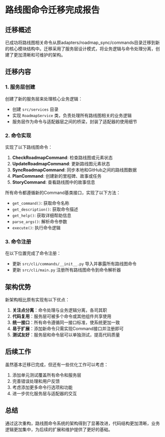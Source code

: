 # 路线图命令迁移完成报告

## 迁移概述

已成功将路线图相关命令从原adapters/roadmap_sync/commands目录迁移到新的核心模块结构中。迁移采用了服务层设计模式，将业务逻辑与命令处理分离，创建了更加清晰和可维护的架构。

## 迁移内容

### 1. 服务层创建

创建了新的服务层来处理核心业务逻辑：

- 创建 `src/services` 目录
- 实现 `RoadmapService` 类，负责处理所有路线图相关的业务逻辑
- 服务层作为命令与适配器层之间的桥梁，封装了适配器的使用细节

### 2. 命令实现

实现了以下路线图命令：

1. **CheckRoadmapCommand**: 检查路线图或元素状态
2. **UpdateRoadmapCommand**: 更新路线图元素状态
3. **SyncRoadmapCommand**: 同步本地和GitHub之间的路线图数据
4. **PlanCommand**: 创建新的里程碑、故事或任务
5. **StoryCommand**: 查看路线图中的故事信息

所有命令都遵循新的Command基类接口，实现了以下方法：

- `get_command()`: 获取命令名称
- `get_description()`: 获取命令描述
- `get_help()`: 获取详细帮助信息
- `parse_args()`: 解析命令参数
- `execute()`: 执行命令逻辑

### 3. 命令注册

在以下位置完成了命令注册：

- 更新 `src/cli/commands/__init__.py` 导入并暴露所有路线图命令
- 更新 `src/cli/main.py` 注册所有路线图命令到命令解析器

## 架构优势

新架构相比原有实现有以下优点：

1. **关注点分离**：命令处理与业务逻辑分离，各司其职
2. **代码复用**：服务层可被多个命令或其他组件共享使用
3. **统一接口**：所有命令遵循同一接口标准，使系统更加一致
4. **易于扩展**：添加新命令只需实现Command接口并注册即可
5. **测试友好**：服务层和命令层可以单独测试，提高代码质量

## 后续工作

虽然基本迁移已完成，但还有一些优化工作可以考虑：

1. 添加单元测试覆盖所有命令和服务层
2. 完善错误处理和用户反馈
3. 考虑添加更多命令行选项和功能
4. 进一步优化服务层与适配器的交互

## 总结

通过这次重构，路线图命令系统的架构得到了显著改进，代码结构更加清晰，业务逻辑更加集中，为后续的扩展和维护提供了更好的基础。
